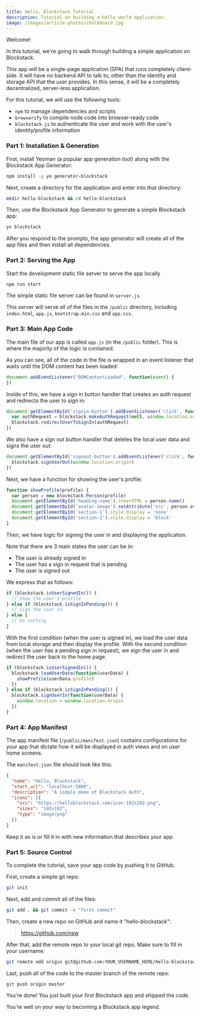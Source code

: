 ```yaml
---
title: Hello, Blockstack Tutorial
description: Tutorial on building a hello world application.
image: /images/article-photos/chalkboard.jpg
---
```


Welcome!

In this tutorial, we're going to walk through building a simple application on Blockstack.

This app will be a single-page application (SPA) that runs completely client-side. It will have no backend API to talk to, other than the identity and storage API that the user provides. In this sense, it will be a completely decentralized, server-less application.

For this tutorial, we will use the following tools:

- `npm` to manage dependencies and scripts
- `browserify` to compile node code into browser-ready code
- `blockstack.js` to authenticate the user and work with the user's identity/profile information

### Part 1: Installation & Generation

First, install Yeoman (a popular app generation tool) along with the Blockstack App Generator:

```bash
npm install -g yo generator-blockstack
```

Next, create a directory for the application and enter into that directory:

```bash
mkdir hello-blockstack && cd hello-blockstack
```

Then, use the Blockstack App Generator to generate a simple Blockstack app:

```bash
yo blockstack
```

After you respond to the prompts, the app generator will create all of the app files and then install all dependencies.

### Part 2: Serving the App

Start the development static file server to serve the app locally

```bash
npm run start
```

The simple static file server can be found in `server.js`.

This server will serve all of the files in the `/public` directory, including `index.html`, `app.js`, `bootstrap.min.css` and `app.css`.

### Part 3: Main App Code

The main file of our app is called `app.js` (in the `/public` folder). This is where the majority of the logic is contained.

As you can see, all of the code in the file is wrapped in an event listener that waits until the DOM content has been loaded:

```js
document.addEventListener("DOMContentLoaded", function(event) { 
})
```

Inside of this, we have a sign in button handler that creates an auth request and redirects the user to sign in:

```js
document.getElementById('signin-button').addEventListener('click', function() {
  var authRequest = blockstack.makeAuthRequest(null, window.location.origin)
  blockstack.redirectUserToSignIn(authRequest)
})
```

We also have a sign out button handler that deletes the local user data and signs the user out:

```js
document.getElementById('signout-button').addEventListener('click', function() {
  blockstack.signUserOut(window.location.origin)
})
```

Next, we have a function for showing the user's profile:

```js
function showProfile(profile) {
  var person = new blockstack.Person(profile)
  document.getElementById('heading-name').innerHTML = person.name()
  document.getElementById('avatar-image').setAttribute('src', person.avatarUrl())
  document.getElementById('section-1').style.display = 'none'
  document.getElementById('section-2').style.display = 'block'
}
```

Then, we have logic for signing the user in and displaying the application.

Note that there are 3 main states the user can be in:

- The user is already signed in
- The user has a sign in request that is pending
- The user is signed out

We express that as follows:

```js
if (blockstack.isUserSignedIn()) {
  // Show the user's profile
} else if (blockstack.isSignInPending()) {
  // Sign the user in
} else {
  // Do nothing
}
```

With the first condition (when the user is signed in), we load the user data from local storage and then display the profile. With the second condition (when the user has a pending sign in request), we sign the user in and redirect the user back to the home page. 

```js
if (blockstack.isUserSignedIn()) {
  blockstack.loadUserData(function(userData) {
    showProfile(userData.profile)
  })
} else if (blockstack.isSignInPending()) {
  blockstack.signUserIn(function(userData) {
    window.location = window.location.origin
  })
}
```

### Part 4: App Manifest

The app manifest file (`/public/manifest.json`) contains configurations for your app that dictate how it will be displayed in auth views and on user home screens.

The `manifest.json` file should look like this:

```json
{
  "name": "Hello, Blockstack",
  "start_url": "localhost:5000",
  "description": "A simple demo of Blockstack Auth",
  "icons": [{
    "src": "https://helloblockstack.com/icon-192x192.png",
    "sizes": "192x192",
    "type": "image/png"
  }]
}
```

Keep it as is or fill it in with new information that describes your app.

### Part 5: Source Control

To complete the tutorial, save your app code by pushing it to GitHub.

First, create a simple git repo:

```bash
git init
```

Next, add and commit all of the files:

```bash
git add . && git commit -m "first commit"
```

Then, create a new repo on GitHub and name it "hello-blockstack":

> https://github.com/new

After that, add the remote repo to your local git repo. Make sure to fill in your username:

```bash
git remote add origin git@github.com:YOUR_USERNAME_HERE/hello-blockstack.git
```

Last, push all of the code to the master branch of the remote repo:

```
git push origin master
```

You're done! You just built your first Blockstack app and shipped the code.

You're well on your way to becoming a Blockstack app legend.